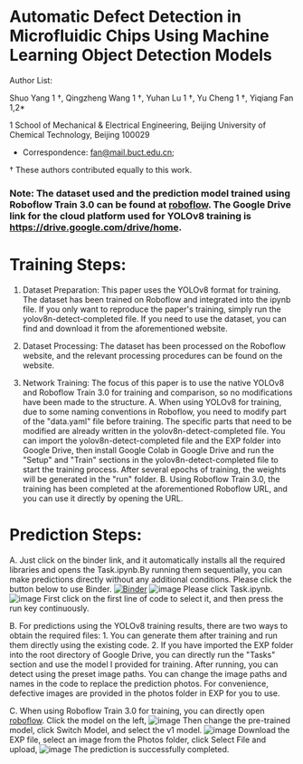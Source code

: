 # Automatic Defect Detection in Microfluidic Chips Using Machine Learning Object Detection Models 
Author List:

Shuo Yang 1 †, Qingzheng Wang 1 †, Yuhan Lu 1 †, Yu Cheng 1 †, Yiqiang Fan 1,2*  

1 School of Mechanical & Electrical Engineering, Beijing University of Chemical Technology, Beijing 100029   

* Correspondence: fan@mail.buct.edu.cn;

† These authors contributed equally to this work.

### Note: The dataset used and the prediction model trained using Roboflow Train 3.0 can be found at [roboflow](https://universe.roboflow.com/project-ptbeh/datasets-nbdxy/model/1). The Google Drive link for the cloud platform used for YOLOv8 training is https://drive.google.com/drive/home.

# Training Steps:
1. Dataset Preparation:
This paper uses the YOLOv8 format for training. The dataset has been trained on Roboflow and integrated into the ipynb file. If you only want to reproduce the paper's training, simply run the yolov8n-detect-completed file. If you need to use the dataset, you can find and download it from the aforementioned website.

2. Dataset Processing: 
The dataset has been processed on the Roboflow website, and the relevant processing procedures can be found on the website.

3. Network Training:
The focus of this paper is to use the native YOLOv8 and Roboflow Train 3.0 for training and comparison, so no modifications have been made to the structure. A. When using YOLOv8 for training, due to some naming conventions in Roboflow, you need to modify part of the "data.yaml" file before training. The specific parts that need to be modified are already written in the yolov8n-detect-completed file. You can import the yolov8n-detect-completed file and the EXP folder into Google Drive, then install Google Colab in Google Drive and run the "Setup" and "Train" sections in the yolov8n-detect-completed file to start the training process. After several epochs of training, the weights will be generated in the "run" folder. B. Using Roboflow Train 3.0, the training has been completed at the aforementioned Roboflow URL, and you can use it directly by opening the URL.

# Prediction Steps:
A. Just click on the binder link, and it automatically installs all the required libraries and opens the Task.ipynb.By running them sequentially, you can make predictions directly without any additional conditions. Please click the button below to use Binder.
[![Binder](https://mybinder.org/badge_logo.svg)](https://mybinder.org/v2/gh/ShuoYang-buct/Automated-Defect-Detection-in-Microfluidic-Chips-Using-Machine-Learning-Object-Detection-Models/main)
![image](https://github.com/ShuoYang-buct/Automated-Defect-Detection-in-Microfluidic-Chips-Using-Machine-Learning-Object-Detection-Models/assets/125955811/d567e5a1-31e5-49a0-b05d-806e02b456b1)
Please click Task.ipynb.
![image](https://github.com/ShuoYang-buct/Automated-Defect-Detection-in-Microfluidic-Chips-Using-Machine-Learning-Object-Detection-Models/assets/125955811/4c1ebb34-a3a9-4845-89a3-48aa4351959b)
First click on the first line of code to select it, and then press the run key continuously.

B. For predictions using the YOLOv8 training results, there are two ways to obtain the required files: 1. You can generate them after training and run them directly using the existing code. 2. If you have imported the EXP folder into the root directory of Google Drive, you can directly run the "Tasks" section and use the model I provided for training. After running, you can detect using the preset image paths. You can change the image paths and names in the code to replace the prediction photos. For convenience, defective images are provided in the photos folder in EXP for you to use.

C. When using Roboflow Train 3.0 for training, you can directly open [roboflow](https://universe.roboflow.com/project-ptbeh/datasets-nbdxy/model/1).
   Click the model on the left,
   ![image](https://github.com/ShuoYang-buct/Automated-Defect-Detection-in-Microfluidic-Chips-Using-Machine-Learning-Object-Detection-Models/assets/125955811/392afce1-298a-4ba5-9315-34927b00fbf9)
Then change the pre-trained model, click Switch Model, and select the v1 model.
![image](https://github.com/ShuoYang-buct/Automated-Defect-Detection-in-Microfluidic-Chips-Using-Machine-Learning-Object-Detection-Models/assets/125955811/a483e55b-4d4f-4078-ae66-1d88a8d4e011)
Download the EXP file, select an image from the Photos folder, click Select File and upload,
![image](https://github.com/ShuoYang-buct/Automated-Defect-Detection-in-Microfluidic-Chips-Using-Machine-Learning-Object-Detection-Models/assets/125955811/4c9e0f5d-cbd2-4705-86b3-9f84a8436c70)
The prediction is successfully completed.
